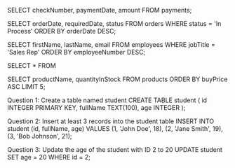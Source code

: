 SELECT checkNumber, paymentDate, amount
FROM payments;

SELECT orderDate, requiredDate, status
FROM orders
WHERE status = 'In Process'
ORDER BY orderDate DESC;

SELECT firstName, lastName, email
FROM employees
WHERE jobTitle = 'Sales Rep'
ORDER BY employeeNumber DESC;

SELECT *
FROM



SELECT productName, quantityInStock
FROM products
ORDER BY buyPrice ASC
LIMIT 5;



Question 1: Create a table named student
CREATE TABLE student (
    id INTEGER PRIMARY KEY,
    fullName TEXT(100),
    age INTEGER
);

Question 2: Insert at least 3 records into the student table
INSERT INTO student (id, fullName, age)
VALUES
(1, 'John Doe', 18),
(2, 'Jane Smith', 19),
(3, 'Bob Johnson', 21);

Question 3: Update the age of the student with ID 2 to 20
UPDATE student
SET age = 20
WHERE id = 2;
